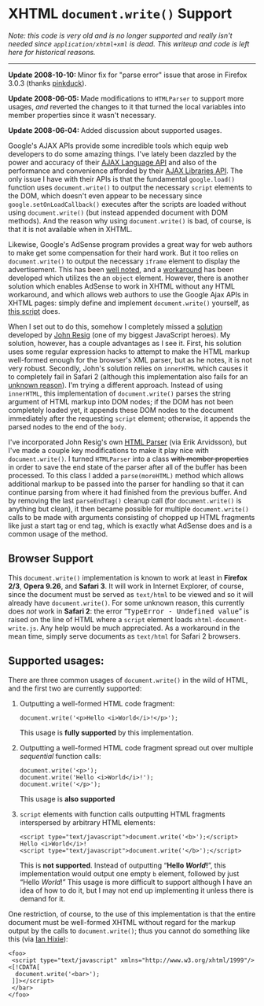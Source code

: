 <h1>XHTML <code>document.write()</code> Support</h1>

<p><em>Note: this code is very old and is no longer supported and really isn't needed since <code>application/xhtml+xml</code> is dead. This writeup and code is left here for historical reasons.</em></p>

<hr>

<p><strong>Update 2008-10-10: </strong> Minor fix for "parse error" issue that arose in Firefox 3.0.3 (thanks <a href="http://regionaltraffic.co.uk/" rel="external nofollow">pinkduck</a>).</p>
<p><strong>Update 2008-06-05: </strong> Made modifications to <code>HTMLParser</code> to support more usages, <em>and</em> reverted the changes to it that turned the local variables into member properties since it wasn't necessary.</p>
<p><strong>Update 2008-06-04: </strong> Added discussion about supported usages.</p>

<p>Google's AJAX APIs provide some incredible tools which equip web developers to do some amazing things. I've lately been dazzled by the power and accuracy of their <a href="http://code.google.com/apis/ajaxlanguage/">AJAX Language API</a> and also of the performance and convenience afforded by their <a href="http://code.google.com/apis/ajaxlibs/">AJAX Libraries API</a>. The only issue I have with their APIs is that the fundamental <code>google.load()</code> function uses <code>document.write()</code> to output the necessary <code>script</code> elements to the DOM, which doesn't even appear to be necessary since <code>google.setOnLoadCallback()</code> executes after the scripts are loaded without using <code>document.write()</code> (but instead appended document with DOM methods). And the reason why using <code>document.write()</code> is bad, of course, is that it is not available when in XHTML.</p>

<p>Likewise, Google's AdSense program provides a great way for web authors to make get some compensation for their hard work. But it too relies on <code>document.write()</code> to output the necessary <code>iframe</code> element to display the advertisement. This has been <a href="http://en.wikipedia.org/wiki/AdSense#XHTML_Compatibility">well noted</a>, and a <a href="http://www.456bereastreet.com/archive/200409/content_negotiation_adsense_and_comments/">workaround</a> has been developed which utilizes the an <code>object</code> element. However, there is another solution which enables AdSense to work in XHTML without any HTML workaround, and which allows web authors to use the Google Ajax APIs in XHTML pages: simply define and implement <code>document.write()</code> yourself, as <a href="http://github.com/westonruter/xhtml-document-write/blob/master/xhtml-document-write.js">this script</a> does.</p>

<p>When I set out to do this, somehow I completely missed a <a href="http://ejohn.org/blog/xhtml-documentwrite-and-adsense/">solution</a> developed by <a href="http://ejohn.org/">John Resig</a> (one of my biggest JavaScript heroes). My solution, however, has a couple advantages as I see it. First, his solution uses some regular expression hacks to attempt to make the HTML markup well-formed enough for the browser's XML parser, but as he notes, it is not very robust. Secondly, John's solution relies on <code>innerHTML</code> which causes it to completely fail in Safari 2 (although this implementation also fails for an <a href="#xhtml-document-write-issue-safari-2">unknown reason</a>). I'm trying a different approach. Instead of using <code>innerHTML</code>, this implementation of <code>document.write()</code> parses the string argument of HTML markup into DOM nodes; if the DOM has not been completely loaded yet, it appends these DOM nodes to the document immediately after the requesting <code>script</code> element; otherwise, it appends the parsed nodes to the end of the <code>body</code>.</p>

<p>I've incorporated John Resig's own <a href="http://ejohn.org/blog/pure-javascript-html-parser/">HTML Parser</a> (via Erik Arvidsson), but I've made a couple key modifications to make it play nice with <code>document.write()</code>. I turned <code>HTMLParser</code> into a class <del>with member properties</del> in order to save the end state of the parser after all of the buffer has been processed. To this class I added a <code>parse(moreHTML)</code> method which allows additional markup to be passed into the parser for handling so that it can continue parsing from where it had finished from the previous buffer. And by removing the last <code>parseEndTag()</code> cleanup call (for <code>document.write()</code> is anything but clean), it then became possible for multiple <code>document.write()</code> calls to be made with arguments consisting of chopped up HTML fragments like just a start tag or end tag, which is exactly what AdSense does and is a common usage of the method.</p>


<h2>Browser Support</h2>
<p>This <code>document.write()</code> implementation is known to work at least in <strong>Firefox 2/3</strong>, <strong>Opera 9.26</strong>, and <strong>Safari 3</strong>. It will work in Internet Explorer, of course, since the document must be served as <code>text/html</code> to be viewed and so it will already have <code>document.write()</code>. <span id='xhtml-document-write-issue-safari-2'>For some unknown reason, this currently does <em>not</em> work in <strong>Safari 2</strong>:  the error “<samp>TypeError - Undefined value</samp>” is raised on the line of HTML where a <code>script</code> element loads <code>xhtml-document-write.js</code>. Any help would be much appreciated. As a workaround in the mean time, simply serve documents as <code>text/html</code> for Safari 2 browsers.</span></p>

<h2>Supported usages:</h2>
<p>There are three common usages of <code>document.write()</code> in the wild of HTML, and the first two are currently supported:</p>
<ol>
<li>
    <p>Outputting a well-formed HTML code fragment:</p>
    <pre><code class='js'>document.write('&lt;p>Hello &lt;i>World&lt;/i>!&lt;/p>');</code></pre>
    <p>This usage is <strong>fully supported</strong> by this implementation.</p>
</li>
<li>
    <p>Outputting a well-formed HTML code fragment spread out over multiple <em>sequential</em> function calls:</p>
<pre><code class='js'>document.write('&lt;p>');
document.write('Hello &lt;i>World&lt;/i>!');
document.write('&lt;/p>');</code></pre>
    <p>This usage is <strong>also supported</strong><!-- but will instead result in a <code>p</code> element and a text node being inserted after the <code>script</code> element. The third function call which closes the <code>p</code> element results in no action (thus the two AdSense calls, one to open an <code>iframe</code> element and the second to close it, works since the <code>iframe</code> element is empty anyway). This usage I am planning on implementing fully.--></p>
</li>
<li>
    <p><code>script</code> elements with function calls outputting HTML fragments interspersed by arbitrary HTML elements:</p>
<pre><code class='html'>&lt;script type="text/javascript">document.write('&lt;b>');&lt;/script>
Hello &lt;i>World&lt;/i>!
&lt;script type="text/javascript">document.write('&lt;/b>');&lt;/script></code></pre>
    <p>This is <strong>not supported</strong>. Instead of outputting “<b>Hello <i>World</i>!</b>”, this implementation would output one empty <code>b</code>
    element, followed by just “Hello <i>World</i>!” This usage is more difficult to support although I have an idea of how
    to do it, but I may not end up implementing it unless there is demand for it.</p>
</li>
</ol>
<p>One restriction, of course, to the use of this implementation is that the entire document must be well-formed XHTML without regard for the markup output by the calls to <code>document.write()</code>; thus you cannot do something like this (via <a href="http://ln.hixie.ch/?count=1&amp;start=1091626816">Ian Hixie</a>):</p>
<pre class='xml'><code>&lt;foo>
 &lt;script type="text/javascript" xmlns="http://www.w3.org/xhtml/1999"/>&lt;[!CDATA[
  document.write('&lt;bar>');
 ]]&gt;&lt;/script>
 &lt;/bar>
&lt;/foo>
</code></pre>
